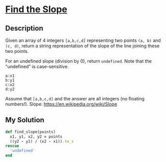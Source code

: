 # [Find the Slope](https://www.codewars.com/kata/55a75e2d0803fea18f00009d)

## Description
Given an array of 4 integers
`[a,b,c,d]` representing two points `(a, b)` and `(c, d)`, return a string representation of the slope of the line 
joining these two points.

For an undefined slope (division by 0), return `undefined`. Note that the "undefined" is case-sensitive.
```
a:x1
b:y1
c:x2
d:y2
```

Assume that `[a,b,c,d]` and the answer are all integers (no floating numbers!). 
Slope: https://en.wikipedia.org/wiki/Slope

## My Solution
```ruby
def find_slope(points)
  x1, y1, x2, y2 = points
  ((y2 - y1) / (x2 - x1)).to_s
rescue
  'undefined'
end
```

